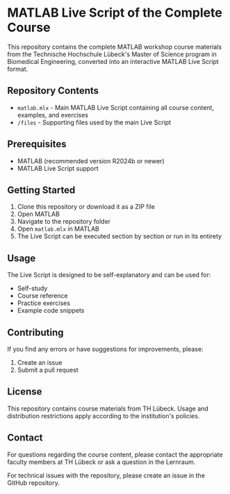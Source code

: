 # MATLAB Live Script of the Complete Course

This repository contains the complete MATLAB workshop course materials from the Technische Hochschule Lübeck's Master of Science program in Biomedical Engineering, converted into an interactive MATLAB Live Script format.

## Repository Contents

- `matlab.mlx` - Main MATLAB Live Script containing all course content, examples, and exercises
- `/files` - Supporting files used by the main Live Script

## Prerequisites

- MATLAB (recommended version R2024b or newer)
- MATLAB Live Script support

## Getting Started

1. Clone this repository or download it as a ZIP file
2. Open MATLAB
3. Navigate to the repository folder
4. Open `matlab.mlx` in MATLAB
5. The Live Script can be executed section by section or run in its entirety

## Usage

The Live Script is designed to be self-explanatory and can be used for:
- Self-study
- Course reference
- Practice exercises
- Example code snippets

## Contributing

If you find any errors or have suggestions for improvements, please:
1. Create an issue
2. Submit a pull request

## License

This repository contains course materials from TH Lübeck. Usage and distribution restrictions apply according to the institution's policies.

## Contact

For questions regarding the course content, please contact the appropriate faculty members at TH Lübeck or ask a question in the Lernraum.

For technical issues with the repository, please create an issue in the GitHub repository.
